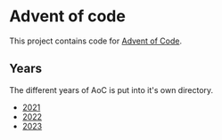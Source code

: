 # Advent of code
This project contains code for [Advent of Code](https://adventofcode.com).

## Years
The different years of AoC is put into it's own directory.
- [2021](./2021)
- [2022](./2022)
- [2023](./2023)
